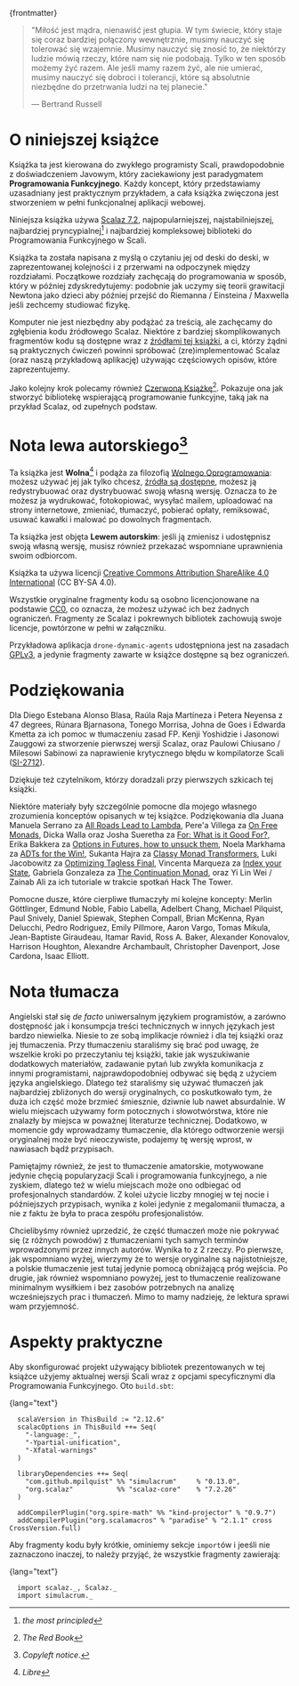 {frontmatter}

> "Miłość jest mądra, nienawiść jest głupia. W tym świecie, który staje się
> coraz bardziej połączony wewnętrznie, musimy nauczyć się tolerować się 
> wzajemnie. Musimy nauczyć się znosić to, że niektórzy ludzie mówią rzeczy,
> które nam się nie podobają. Tylko w ten sposób możemy żyć razem. Ale jeśli
> mamy razem żyć, ale nie umierać, musimy nauczyć się dobroci
> i tolerancji, które są absolutnie niezbędne do przetrwania ludzi na tej planecie."
> 
> ― Bertrand Russell


# O niniejszej książce

Książka ta jest kierowana do zwykłego programisty Scali, prawdopodobnie z
doświadczeniem Javowym, który zaciekawiony jest paradygmatem **Programowania Funkcyjnego**.
Każdy koncept, który przedstawiamy uzasadniany jest praktycznym przykładem, a cała książka
zwięczona jest stworzeniem w pełni funkcjonalnej aplikacji webowej.

Niniejsza książka używa [Scalaz 7.2](https://github.com/scalaz/scalaz), najpopularniejszej, najstabilniejszej,
najbardziej pryncypialnej[^principled] i najbardziej kompleksowej biblioteki do Programowania Funkcyjnego w Scali.

[^principled]: _the most principled_

Książka ta została napisana z myślą o czytaniu jej od deski do deski, w zaprezentowanej kolejności i z 
przerwami na odpoczynek między rozdziałami. Początkowe rozdziały zachęcają do programowania w sposób, który
w później zdyskredytujemy: podobnie jak uczymy się teorii grawitacji Newtona jako dzieci
aby później przejść do Riemanna / Einsteina / Maxwella jeśli zechcemy studiować fizykę.

Komputer nie jest niezbędny aby podążać za treścią, ale zachęcamy do zgłębienia kodu źródłowego Scalaz. Niektóre z bardziej
skomplikowanych fragmentów kodu są dostępne wraz z [źródłami tej książki](https://github.com/fommil/fpmortals/), a
ci, którzy żądni są praktycznych ćwiczeń powinni spróbować (zre)implementować Scalaz (oraz naszą przykładową aplikację)
używając częściowych opisów, które zaprezentujemy.

Jako kolejny krok polecamy również [Czerwoną Książkę](https://www.manning.com/books/functional-programming-in-scala)[^redbook]. 
Pokazuje ona jak stworzyć bibliotekę wspierającą programowanie funkcyjne, taką jak na przykład Scalaz, od zupełnych podstaw.

[^redbook]: _The Red Book_


# Nota lewa autorskiego[^copyleft]

[^copyleft]: _Copyleft notice_.

Ta książka jest **Wolna**[^libre] i podąża za filozofią [Wolnego Oprogramowania](https://www.gnu.org/philosophy/free-sw.en.html):
możesz używać jej jak tylko chcesz, [źródła są dostępne](https://github.com/fommil/fpmortals/), możesz ją redystrybuować 
oraz dystrybuować swoją własną wersję. Oznacza to że możesz ja wydrukować, fotokopiować, wysyłać mailem, uploadować 
na strony internetowe, zmieniać, tłumaczyć, pobierać opłaty, remiksować, usuwać kawałki i malować po dowolnych fragmentach.

[^libre]: _Libre_

Ta książka jest objęta **Lewem autorskim**: jeśli ją zmienisz i udostępnisz swoją własną wersję, musisz również przekazać
wspomniane uprawnienia swoim odbiorcom.

Książka ta używa licencji [Creative Commons Attribution ShareAlike 4.0 International](https://creativecommons.org/licenses/by-sa/4.0/legalcode) 
(CC BY-SA 4.0).

Wszystkie oryginalne fragmenty kodu są osobno licencjonowane na podstawie [CC0](https://wiki.creativecommons.org/wiki/CC0),
co oznacza, że możesz używać ich bez żadnych ograniczeń. Fragmenty ze Scalaz i pokrewnych bibliotek zachowują swoje licencje, powtórzone w pełni w załączniku.

Przykładowa aplikacja `drone-dynamic-agents` udostępniona jest na zasadach [GPLv3](https://www.gnu.org/licenses/gpl-3.0.en.html), 
a jedynie fragmenty zawarte w książce dostępne są bez ograniczeń. 


# Podziękowania

Dla Diego Estebana Alonso Blasa, Raúla Raja Martíneza i Petera Neyensa z 47
degrees, Rúnara Bjarnasona, Tonego Morrisa, Johna de Goes i Edwarda Kmetta
za ich pomoc w tłumaczeniu zasad FP. Kenji Yoshidzie i
Jasonowi Zauggowi za stworzenie pierwszej wersji Scalaz, oraz Paulowi Chiusano /
Milesowi Sabinowi za naprawienie krytycznego błędu w kompilatorze Scali ([SI-2712](https://issues.scala-lang.org/browse/SI-2712)).

Dziękuje też czytelnikom, którzy doradzali przy pierwszych szkicach tej książki.

Niektóre materiały były szczególnie pomocne dla mojego własnego zrozumienia konceptów opisanych w tej książce.
Podziękowania dla Juana Manuela Serrano za [All Roads Lead to Lambda](https://skillsmatter.com/skillscasts/9904-london-scala-march-meetup#video), 
Pere'a Villega za [On Free Monads](http://perevillega.com/understanding-free-monads), 
Dicka Walla oraz Josha Sueretha za [For: What is it Good For?](https://www.youtube.com/watch?v=WDaw2yXAa50), 
Erika Bakkera za [Options in Futures, how to unsuck them](https://www.youtube.com/watch?v=hGMndafDcc8),
Noela Markhama za [ADTs for the Win!](https://www.47deg.com/presentations/2017/06/01/ADT-for-the-win/), 
Sukanta Hajra za [Classy Monad Transformers](https://www.youtube.com/watch?v=QtZJATIPB0k),
Luki Jacobowitz za [Optimizing Tagless Final](https://lukajcb.github.io/blog/functional/2018/01/03/optimizing-tagless-final.html), 
Vincenta Marqueza za [Index your State](https://www.youtube.com/watch?v=JPVagd9W4Lo), 
Gabriela Gonzaleza za [The Continuation Monad](http://www.haskellforall.com/2012/12/the-continuation-monad.html), 
oraz Yi Lin Wei / Zainab Ali za ich tutoriale w trakcie spotkań Hack The Tower.

Pomocne dusze, które cierpliwe tłumaczyły mi kolejne koncepty: Merlin Göttlinger, Edmund
Noble, Fabio Labella, Adelbert Chang, Michael Pilquist, Paul Snively, Daniel
Spiewak, Stephen Compall, Brian McKenna, Ryan Delucchi, Pedro Rodriguez, Emily
Pillmore, Aaron Vargo, Tomas Mikula, Jean-Baptiste Giraudeau, Itamar Ravid, Ross
A. Baker, Alexander Konovalov, Harrison Houghton, Alexandre Archambault,
Christopher Davenport, Jose Cardona, Isaac Elliott.

# Nota tłumacza

Angielski stał się _de facto_ uniwersalnym językiem programistów, a zarówno dostępność jak i konsumpcja treści 
technicznych w innych językach jest bardzo niewielka. Niesie to ze sobą implikacje również i dla tej książki 
oraz jej tłumaczenia. Przy tłumaczeniu staraliśmy się brać pod uwagę, że wszelkie kroki po przeczytaniu tej książki, 
takie jak wyszukiwanie dodatkowych materiałów, zadawanie pytań lub zwykła komunikacja z innymi programistami,
najprawdopodobniej odbywać się będą z użyciem języka angielskiego. Dlatego też staraliśmy się używać tłumaczeń jak 
najbardziej zbliżonych do wersji oryginalnych, co poskutkowało tym, że duża ich część może brzmieć śmiesznie, dziwnie lub
nawet absurdalnie. W wielu miejscach używamy form potocznych i słowotwórstwa, które nie znalazły by miejsca w 
poważnej literaturze technicznej. Dodatkowo, w momencie gdy wprowadzamy tłumaczenie, dla którego odtworzenie 
wersji oryginalnej może być nieoczywiste, podajemy tę wersję wprost, w nawiasach bądź przypisach.

Pamiętajmy również, że jest to tłumaczenie amatorskie, motywowane jedynie chęcią popularyzacji Scali i 
programowania funkcyjnego, a nie zyskiem, dlatego też w wielu miejscach może ono odbiegać od profesjonalnych
standardów. Z kolei użycie liczby mnogiej w tej nocie i późniejszych przypisach, wynika z kolei jedynie z megalomanii 
tłumacza, a nie z faktu że była to praca zespółu profesjonalistów.

Chcielibyśmy również uprzedzić, że część tłumaczeń może nie pokrywać się (z różnych powodów) z tłumaczeniami tych samych terminów
wprowadzonymi przez innych autorów. Wynika to z 2 rzeczy. Po pierwsze, jak wspomniano wyżej, wierzymy że
to wersje oryginalne są najistotniejsze, a polskie tłumaczenie jest tutaj jedynie pomocą obniżającą próg wejścia. Po drugie,
jak również wspomniano powyżej, jest to tłumaczenie realizowane minimalnym wysiłkiem i bez zasobów potrzebnych na analizę
wcześniejszych prac i tłumaczeń. Mimo to mamy nadzieję, że lektura sprawi wam przyjemność.


# Aspekty praktyczne

Aby skonfigurować projekt używający bibliotek prezentowanych w tej książce użyjemy aktualnej wersji Scali wraz
z opcjami specyficznymi dla Programowania Funkcyjnego. Oto `build.sbt`:

{lang="text"}
~~~~~~~~
  scalaVersion in ThisBuild := "2.12.6"
  scalacOptions in ThisBuild ++= Seq(
    "-language:_",
    "-Ypartial-unification",
    "-Xfatal-warnings"
  )
  
  libraryDependencies ++= Seq(
    "com.github.mpilquist" %% "simulacrum"     % "0.13.0",
    "org.scalaz"           %% "scalaz-core"    % "7.2.26"
  )
  
  addCompilerPlugin("org.spire-math" %% "kind-projector" % "0.9.7")
  addCompilerPlugin("org.scalamacros" % "paradise" % "2.1.1" cross CrossVersion.full)
~~~~~~~~

Aby fragmenty kodu były krótkie, ominiemy sekcje `import`ów i jeeśli nie zaznaczono inaczej,
to należy przyjąć, że wszystkie fragmenty zawierają:

{lang="text"}
~~~~~~~~
  import scalaz._, Scalaz._
  import simulacrum._
~~~~~~~~


